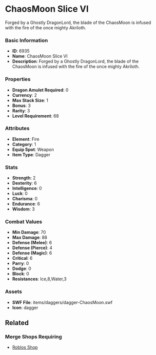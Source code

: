 # ChaosMoon Slice VI

Forged by a Ghostly DragonLord, the blade of the ChaosMoon is infused with the fire of the once mighty Akriloth.

### Basic Information

- **ID**: 6935
- **Name**: ChaosMoon Slice VI
- **Description**: Forged by a Ghostly DragonLord, the blade of the ChaosMoon is infused with the fire of the once mighty Akriloth.

### Properties

- **Dragon Amulet Required**: 0
- **Currency**: 2
- **Max Stack Size**: 1
- **Bonus**: 3
- **Rarity**: 3
- **Level Requirement**: 68

### Attributes

- **Element**: Fire
- **Category**: 1
- **Equip Spot**: Weapon
- **Item Type**: Dagger

### Stats

- **Strength**: 2
- **Dexterity**: 6
- **Intelligence**: 0
- **Luck**: 0
- **Charisma**: 0
- **Endurance**: 6
- **Wisdom**: 3

### Combat Values

- **Min Damage**: 70
- **Max Damage**: 88
- **Defense (Melee)**: 6
- **Defense (Pierce)**: 4
- **Defense (Magic)**: 6
- **Critical**: 6
- **Parry**: 0
- **Dodge**: 0
- **Block**: 0
- **Resistances**: Ice,8,Water,3

### Assets

- **SWF File**: items/daggers/dagger-ChaosMoon.swf
- **Icon**: dagger

## Related

### Merge Shops Requiring

- [Roblos Shop](../merge-shops/108-roblos-shop.md)

